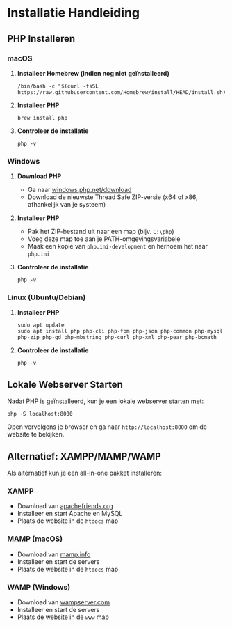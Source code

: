 # Installatie Handleiding

## PHP Installeren

### macOS

1. **Installeer Homebrew (indien nog niet geïnstalleerd)**
   ```
   /bin/bash -c "$(curl -fsSL https://raw.githubusercontent.com/Homebrew/install/HEAD/install.sh)"
   ```

2. **Installeer PHP**
   ```
   brew install php
   ```

3. **Controleer de installatie**
   ```
   php -v
   ```

### Windows

1. **Download PHP**
   - Ga naar [windows.php.net/download](https://windows.php.net/download/)
   - Download de nieuwste Thread Safe ZIP-versie (x64 of x86, afhankelijk van je systeem)

2. **Installeer PHP**
   - Pak het ZIP-bestand uit naar een map (bijv. `C:\php`)
   - Voeg deze map toe aan je PATH-omgevingsvariabele
   - Maak een kopie van `php.ini-development` en hernoem het naar `php.ini`

3. **Controleer de installatie**
   ```
   php -v
   ```

### Linux (Ubuntu/Debian)

1. **Installeer PHP**
   ```
   sudo apt update
   sudo apt install php php-cli php-fpm php-json php-common php-mysql php-zip php-gd php-mbstring php-curl php-xml php-pear php-bcmath
   ```

2. **Controleer de installatie**
   ```
   php -v
   ```

## Lokale Webserver Starten

Nadat PHP is geïnstalleerd, kun je een lokale webserver starten met:

```
php -S localhost:8000
```

Open vervolgens je browser en ga naar `http://localhost:8000` om de website te bekijken.

## Alternatief: XAMPP/MAMP/WAMP

Als alternatief kun je een all-in-one pakket installeren:

### XAMPP
- Download van [apachefriends.org](https://www.apachefriends.org/index.html)
- Installeer en start Apache en MySQL
- Plaats de website in de `htdocs` map

### MAMP (macOS)
- Download van [mamp.info](https://www.mamp.info/)
- Installeer en start de servers
- Plaats de website in de `htdocs` map

### WAMP (Windows)
- Download van [wampserver.com](https://www.wampserver.com/en/)
- Installeer en start de servers
- Plaats de website in de `www` map 